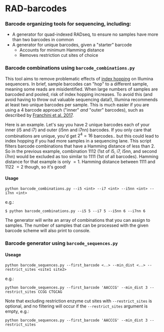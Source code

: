 # RAD-barcodes

### Barcode organizing tools for sequencing, including:

- A generator for quad-indexed RADseq, to ensure no samples have more than two barcodes in common
- A generator for unique barcodes, given a "starter" barcode
  - Accounts for minimum Hamming distance
  - Removes restriction cut sites of choice

### Barcode combinations using `barcode_combinations.py`

This tool aims to remove problematic effects of [index hopping](https://www.illumina.com/techniques/sequencing/ngs-library-prep/multiplexing/index-hopping.html) on Illumina sequencers. In brief, sample barcodes can "hop" to a different sample, meaning some reads are misidentified. When large numbers of samples are barcoded and pooled, risk of index hopping increases. To avoid this (and avoid having to throw out valuable sequencing data!), Illumina recommends at least two unique barcodes per sample. This is much easier if you are using a 4 barcode approach ("inner" *and* "outer" barcodes), such as described by [Franchini et al. 2017](https://doi.org/10.1111/mec.14077). 

Here is an example. Let's say you have 2 unique barcodes each of your inner (i5 and i7) and outer (i5nn and i7nn) barcodes. If you only care that combinations are unique, you'd get $2^4 = 16$ barcodes.. but this could lead to index hopping if you had more samples in a sequencing lane. This script filters barcode combinations that have a Hamming distance of less than 2. So in the previous example, combination 1112 (1st of i5, i7, i5nn, and second i7nn) would be excluded as too similar to 1111 (1st of all barcodes). Hamming distance for that example is only $=1$. Hamming distance between 1111 and 1122 $=2$ though, so it's good!

#### Usage

```
python barcode_combinations.py --i5 <int> --i7 <int> --i5nn <int> --i7nn <int>
```
e.g.:
```
$ python barcode_combinations.py --i5 5 --i7 5 --i5nn 6 --i7nn 6
```
The generator will write an array of combinations that you can assign to samples. The number of samples that can be processed with the given barcode scheme will also print to console.

### Barcode generator using `barcode_sequences.py`

#### Useage

```
python barcode_sequences.py --first_barcode <..> --min_dist <..> --restrict_sites <site1 site2>
```
e.g.:
```
python barcode_sequences.py --first_barcode 'AACCCG' --min_dist 3 --restrict_sites CCGG CTGCAG
```
Note that excluding restriction enzyme cut sites with ``--restrict_sites`` is optional, and no filtering will occur if the ``--restrict_sites`` argument is empty, e.g.:
```
python barcode_sequences.py --first_barcode 'AACCCG' --min_dist 3 --restrict_sites
```